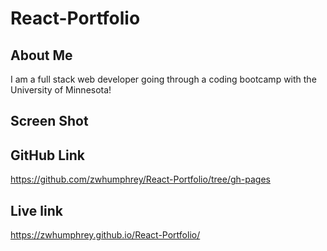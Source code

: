 # React-Portfolio

## About Me

I am a full stack web developer going through a coding bootcamp with the
University of Minnesota!

## Screen Shot

## GitHub Link

https://github.com/zwhumphrey/React-Portfolio/tree/gh-pages

## Live link

https://zwhumphrey.github.io/React-Portfolio/

